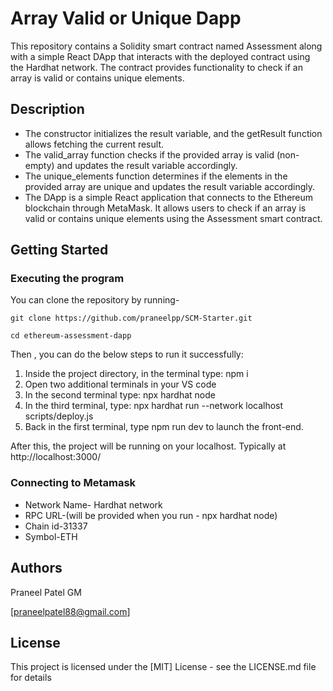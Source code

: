 # Array Valid or Unique Dapp

This repository contains a Solidity smart contract named Assessment along with a simple React DApp that interacts with the deployed contract using the Hardhat network. The contract provides functionality to check if an array is valid or contains unique elements.

## Description

* The constructor initializes the result variable, and the getResult function allows fetching the current result.
* The valid_array function checks if the provided array is valid (non-empty) and updates the result variable accordingly.
* The unique_elements function determines if the elements in the provided array are unique and updates the result variable accordingly.
* The DApp is a simple React application that connects to the Ethereum blockchain through MetaMask. It allows users to check if an array is valid or contains unique elements using the Assessment smart contract.

## Getting Started

### Executing the program

You can clone the repository by running-
```
git clone https://github.com/praneelpp/SCM-Starter.git
```
```
cd ethereum-assessment-dapp
```

Then , you can do the below steps to run it successfully:

1. Inside the project directory, in the terminal type: npm i
2. Open two additional terminals in your VS code
3. In the second terminal type: npx hardhat node
4. In the third terminal, type: npx hardhat run --network localhost scripts/deploy.js
5. Back in the first terminal, type npm run dev to launch the front-end.

After this, the project will be running on your localhost. 
Typically at http://localhost:3000/

### Connecting to Metamask
* Network Name- Hardhat network
* RPC URL-(will be provided when you run - npx hardhat node)
* Chain id-31337
* Symbol-ETH

## Authors

Praneel Patel GM

[praneelpatel88@gmail.com]

## License

This project is licensed under the [MIT] License - see the LICENSE.md file for details
